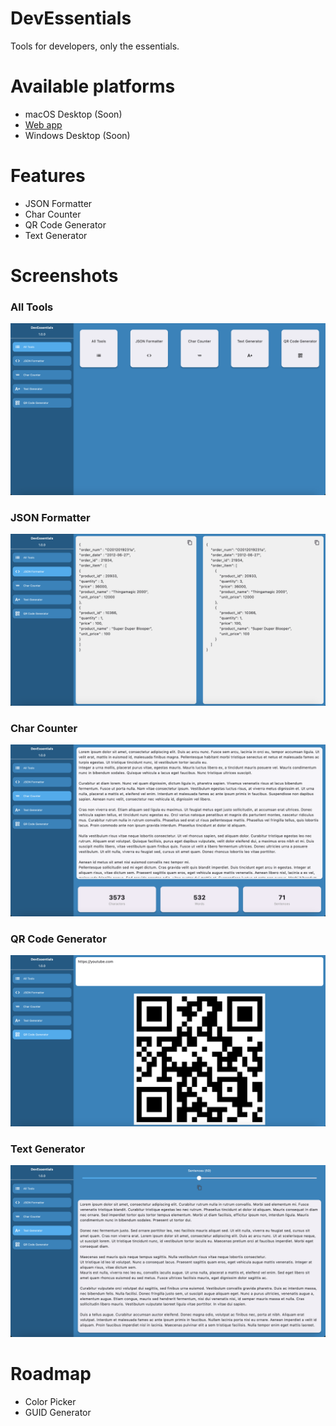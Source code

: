 # DevEssentials
 Tools for developers, only the essentials.

 # Available platforms
 - macOS Desktop (Soon)
 - [Web app](https://devessentials-d2968.web.app/)
 - Windows Desktop (Soon)

# Features
- JSON Formatter
- Char Counter
- QR Code Generator
- Text Generator

# Screenshots

### All Tools
![All Tools](./assets/screenshots/all_tools.png)

### JSON Formatter
![JSON Formatter Screen](./assets/screenshots/json_formatter.png)

### Char Counter
![Char Counter Screen](./assets/screenshots/char_counter.png)

### QR Code Generator
![QR Code Generator](./assets/screenshots/qr_code_generator.png)

### Text Generator
![Text Generator](./assets/screenshots/text_generator.png)

# Roadmap
- Color Picker
- GUID Generator
